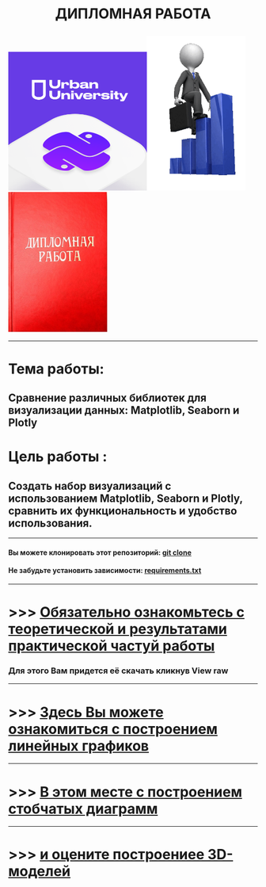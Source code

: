 #  <p align="center"> ДИПЛОМНАЯ РАБОТА

<img src = 'https://github.com/AlexandrKuznetsov1/DegreeProject/blob/master/sketh_for_readme/UU_photo.png' width="280"><img src = 'https://github.com/AlexandrKuznetsov1/DegreeProject/blob/master/sketh_for_readme/my_way.gif' width="200"/><img src = 'https://github.com/AlexandrKuznetsov1/DegreeProject/blob/master/sketh_for_readme/Degree_work.jpg' width="200"/></p>


______________________________________________________________________________________________________________________________________________________________________________________________________________
# Тема работы:
## Сравнение различных библиотек для визуализации данных: Matplotlib, Seaborn и Plotly
# Цель работы :
## Создать набор визуализаций с использованием Matplotlib, Seaborn и Plotly, сравнить их функциональность и удобство использования.
______________________________________________________________________________________________________________________________________________________________________________________________________________

#### Вы можете клонировать этот репозиторий: [git clone](https://github.com/AlexandrKuznetsov1/DegreeProject)
#### Не забудьте установить зависимости: [requirements.txt](https://github.com/AlexandrKuznetsov1/DegreeProject/blob/master/requirements.txt)
______________________________________________________________________________________________________________________________________________________________________________________________________________
# >>> [Обязательно ознакомьтесь с теоретической и результатами практической частуй работы](https://github.com/AlexandrKuznetsov1/DegreeProject/blob/master/Дипломная%20работа.docx)
### Для этого Вам придется её скачать кликнув View raw
______________________________________________________________________________________________________________________________________________________________________________________________________________
# >>> [Здесь Вы можете ознакомиться с построением линейных графиков]()
______________________________________________________________________________________________________________________________________________________________________________________________________________
# >>> [В этом месте с построением стобчатых диаграмм](https://github.com/AlexandrKuznetsov1/DegreeProject/blob/master/bar_graphs/read_bar_graphs.md)
______________________________________________________________________________________________________________________________________________________________________________________________________________
# >>> [и оцените построениее 3D-моделей](https://github.com/AlexandrKuznetsov1/DegreeProject/blob/master/3D_models/read_3D.md) 
#
#
